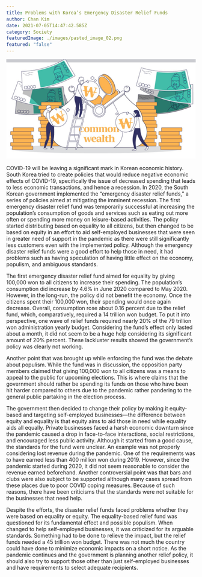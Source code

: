 ```yaml
---
title: Problems with Korea’s Emergency Disaster Relief Funds
author: Chan Kim
date: 2021-07-05T14:47:42.585Z
category: Society
featuredImage: ./images/pasted_image_02.png
featured: "false"
---
```

![](images/pasted_image_02.png)

<!--StartFragment-->

COVID-19 will be leaving a significant mark in Korean economic history. South Korea tried to create policies that would reduce negative economic effects of COVID-19, specifically the issue of decreased spending that leads to less economic transactions, and hence a recession. In 2020, the South Korean government implemented the “emergency disaster relief funds,” a series of policies aimed at mitigating the imminent recession. The first emergency disaster relief fund was temporarily successful at increasing the population’s consumption of goods and services such as eating out more often or spending more money on leisure-based activities. The policy started distributing based on equality to all citizens, but then changed to be based on equity in an effort to aid self-employed businesses that were seen in greater need of support in the pandemic as there were still significantly less customers even with the implemented policy. Although the emergency disaster relief funds were a good effort to help those in need, it had problems such as having speculation of having little effect on the economy, populism, and ambiguous standards.

The first emergency disaster relief fund aimed for equality by giving 100,000 won to all citizens to increase their spending. The population’s consumption did increase by 4.6% in June 2020 compared to May 2020. However, in the long-run, the policy did not benefit the economy. Once the citizens spent their 100,000 won, their spending would once again decrease. Overall, consumption rose about 0.16 percent due to the relief fund, which, comparatively, required a 14 trillion won budget. To put it into perspective, one wave of relief funds required nearly 20% of the 79 trillion won administration yearly budget. Considering the fund’s effect only lasted about a month, it did not seem to be a huge help considering its significant amount of 20% percent. These lackluster results showed the government’s policy was clearly not working.

Another point that was brought up while enforcing the fund was the debate about populism. While the fund was in discussion, the opposition party members claimed that giving 100,000 won to all citizens was a means to appeal to the public for upcoming elections. This is where claims that the government should rather be spending its funds on those who have been hit harder compared to others due to the pandemic rather pandering to the general public partaking in the election process.

The government then decided to change their policy by making it equity-based and targeting self-employed businesses—the difference between equity and equality is that equity aims to aid those in need while equality aids all equally. Private businesses faced a harsh economic downturn since the pandemic caused a drop in face-to-face interactions, social restrictions, and encouraged less public activity. Although it started from a good cause, the standards for the fund were unclear. An example was not properly considering lost revenue during the pandemic. One of the requirements was to have earned less than 400 million won during 2019. However, since the pandemic started during 2020, it did not seem reasonable to consider the revenue earned beforehand. Another controversial point was that bars and clubs were also subject to be supported although many cases spread from these places due to poor COVID coping measures. Because of such reasons, there have been criticisms that the standards were not suitable for the businesses that need help.

Despite the efforts, the disaster relief funds faced problems whether they were based on equality or equity. The equality-based relief fund was questioned for its fundamental effect and possible populism. When changed to help self-employed businesses, it was criticized for its arguable standards. Something had to be done to relieve the impact, but the relief funds needed a 45 trillion won budget. There was not much the country could have done to minimize economic impacts on a short notice. As the pandemic continues and the government is planning another relief policy, it should also try to support those other than just self-employed businesses and have requirements to select adequate recipients.



<!--EndFragment-->